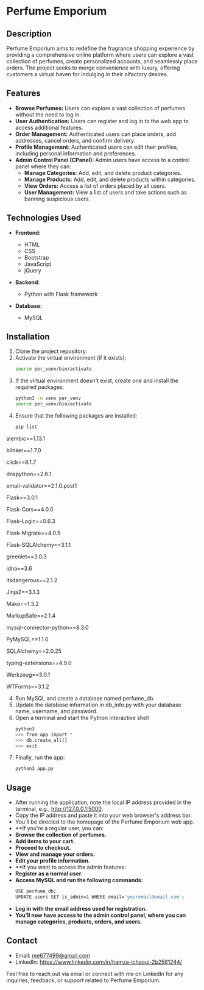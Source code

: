 # Perfume Emporium

## Description
Perfume Emporium aims to redefine the fragrance shopping experience by providing a comprehensive online platform where users can explore a vast collection of perfumes, create personalized accounts, and seamlessly place orders. The project seeks to merge convenience with luxury, offering customers a virtual haven for indulging in their olfactory desires.

## Features
- **Browse Perfumes:** Users can explore a vast collection of perfumes without the need to log in.
- **User Authentication:** Users can register and log in to the web app to access additional features.
- **Order Management:** Authenticated users can place orders, add addresses, cancel orders, and confirm delivery.
- **Profile Management:** Authenticated users can edit their profiles, including personal information and preferences.
- **Admin Control Panel (CPanel):** Admin users have access to a control panel where they can:
  - **Manage Categories:** Add, edit, and delete product categories.
  - **Manage Products:** Add, edit, and delete products within categories.
  - **View Orders:** Access a list of orders placed by all users.
  - **User Management:** View a list of users and take actions such as banning suspicious users.

## Technologies Used
- **Frontend:**
  - HTML
  - CSS
  - Bootstrap
  - JavaScript
  - jQuery
  
- **Backend:**
  - Python with Flask framework
  
- **Database:**
  - MySQL

## Installation
1. Clone the project repository:
2. Activate the virtual environment (if it exists):
   ```bash
   source per_venv/bin/activate
3. If the virtual environment doesn't exist, create one and install the required packages:
   ```bash
   python3 -m venv per_venv
   source per_venv/bin/activate
3. Ensure that the following packages are installed:
   ```bash
   pip list
alembic==1.13.1

blinker==1.7.0

click==8.1.7

dnspython==2.6.1

email-validator==2.1.0.post1

Flask==3.0.1

Flask-Cors==4.0.0

Flask-Login==0.6.3

Flask-Migrate==4.0.5

Flask-SQLAlchemy==3.1.1

greenlet==3.0.3

idna==3.6

itsdangerous==2.1.2

Jinja2==3.1.3

Mako==1.3.2

MarkupSafe==2.1.4

mysql-connector-python==8.3.0

PyMySQL==1.1.0

SQLAlchemy==2.0.25

typing-extensions==4.9.0

Werkzeug==3.0.1

WTForms==3.1.2

4. Run MySQL and create a database named perfume_db.
5. Update the database information in db_info.py with your database name, username, and password.
6. Open a terminal and start the Python interactive shell
   ```bash
   python3
   >>> from app import *
   >>> db.create_all()
   >>> exit
7. Finally, run the app:
   ```bash
   python3 app.py
## Usage
- After running the application, note the local IP address provided in the terminal, e.g., http://127.0.0.1:5000.
- Copy the IP address and paste it into your web browser's address bar.
- You'll be directed to the homepage of the Perfume Emporium web app.
- **If you're a regular user, you can:
 - **Browse the collection of perfumes.**
 - **Add items to your cart.**
 - **Proceed to checkout.**
 - **View and manage your orders.**
 - **Edit your profile information.**
- **If you want to access the admin features:
 - **Register as a normal user.**
 - **Access MySQL and run the following commands:**
   ```bash
   USE perfume_db;
   UPDATE users SET is_admin=1 WHERE email='youremail@email.com';
 - **Log in with the email address used for registration.**
 - **You'll now have access to the admin control panel, where you can manage categories, products, orders, and users.**
## Contact
 - Email: me677499@gmail.com
 - LinkedIn: https://www.linkedin.com/in/hamza-ichaoui-2b2561244/

Feel free to reach out via email or connect with me on LinkedIn for any inquiries, feedback, or support related to Perfume Emporium.
